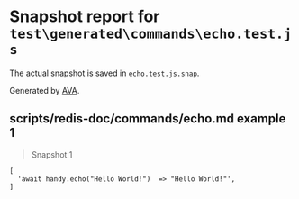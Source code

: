 # Snapshot report for `test\generated\commands\echo.test.js`

The actual snapshot is saved in `echo.test.js.snap`.

Generated by [AVA](https://ava.li).

## scripts/redis-doc/commands/echo.md example 1

> Snapshot 1

    [
      'await handy.echo("Hello World!")  => "Hello World!"',
    ]
